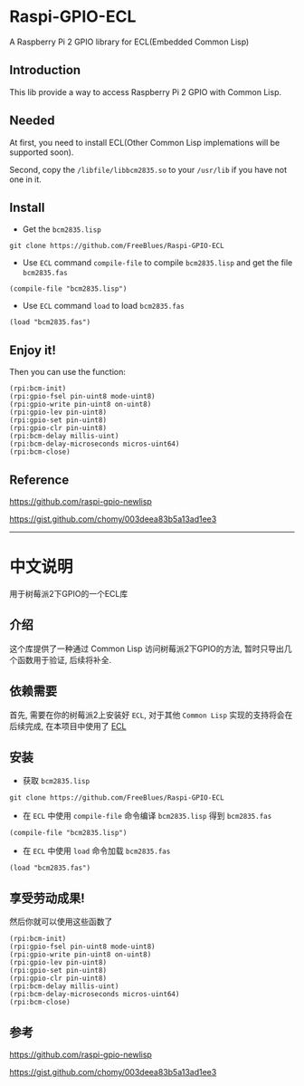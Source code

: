 # Raspi-GPIO-ECL

A Raspberry Pi 2 GPIO library for ECL(Embedded Common Lisp)

##  Introduction

This lib provide a way to access Raspberry Pi 2 GPIO with Common Lisp.

##  Needed 

At first, you need to install ECL(Other Common Lisp implemations will be supported soon). 

Second, copy the `/libfile/libbcm2835.so` to your `/usr/lib` if you have not one in it.

##  Install

- Get the `bcm2835.lisp`    
```
git clone https://github.com/FreeBlues/Raspi-GPIO-ECL   
``` 

- Use `ECL` command `compile-file` to compile `bcm2835.lisp` and get the file `bcm2835.fas`   
```
(compile-file "bcm2835.lisp")   
```
- Use `ECL` command `load` to load  `bcm2835.fas`

```
(load "bcm2835.fas")    
```

##  Enjoy it!   

Then you can use the function:

```
(rpi:bcm-init)                                                               
(rpi:gpio-fsel pin-uint8 mode-uint8)                                           
(rpi:gpio-write pin-uint8 on-uint8)                                            
(rpi:gpio-lev pin-uint8)                                                       
(rpi:gpio-set pin-uint8)                                                      
(rpi:gpio-clr pin-uint8)                                                       
(rpi:bcm-delay millis-uint)                                                   
(rpi:bcm-delay-microseconds micros-uint64)                                      
(rpi:bcm-close)
```

##  Reference

https://github.com/raspi-gpio-newlisp   

https://gist.github.com/chomy/003deea83b5a13ad1ee3

---

# 中文说明

用于树莓派2下GPIO的一个ECL库

##  介绍

这个库提供了一种通过 Common Lisp 访问树莓派2下GPIO的方法, 暂时只导出几个函数用于验证, 后续将补全.

##  依赖需要

首先, 需要在你的树莓派2上安装好 `ECL`, 对于其他 `Common Lisp` 实现的支持将会在后续完成, 在本项目中使用了 [ECL](http://)

##  安装

- 获取 `bcm2835.lisp` 
```
git clone https://github.com/FreeBlues/Raspi-GPIO-ECL
```

- 在 `ECL` 中使用 `compile-file` 命令编译 `bcm2835.lisp` 得到 `bcm2835.fas`
```
(compile-file "bcm2835.lisp")
```
- 在 `ECL` 中使用 `load` 命令加载 `bcm2835.fas`

```
(load "bcm2835.fas")
```

##  享受劳动成果!

然后你就可以使用这些函数了

```
(rpi:bcm-init)                                                               
(rpi:gpio-fsel pin-uint8 mode-uint8)                                           
(rpi:gpio-write pin-uint8 on-uint8)                                            
(rpi:gpio-lev pin-uint8)                                                       
(rpi:gpio-set pin-uint8)                                                      
(rpi:gpio-clr pin-uint8)                                                       
(rpi:bcm-delay millis-uint)                                                   
(rpi:bcm-delay-microseconds micros-uint64)                                      
(rpi:bcm-close)
```

##  参考

https://github.com/raspi-gpio-newlisp   

https://gist.github.com/chomy/003deea83b5a13ad1ee3
